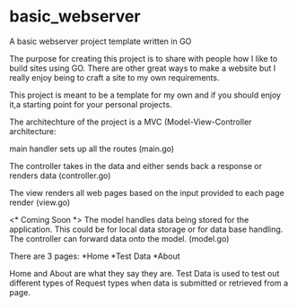 # basic_webserver
A basic webserver project template written in GO

The purpose for creating this project is to share with people how I like to build sites using GO. There are other great ways to make a website but I really enjoy being to craft a site to my own requirements. 

This project is meant to be a template for my own and if you should enjoy it,a starting point for your personal projects.

The architechture of the project is a MVC (Model-View-Controller architecture:

main handler sets up all the routes (main.go)

The controller takes in the data and either sends back a response or renders data (controller.go)

The view renders all web pages based on the input provided to each page render (view.go)

<* Coming Soon *> The model handles data being stored for the application. This could be for local data storage or for data base handling. The controller can forward data onto the model. (model.go)

There are 3 pages:
*Home
*Test Data
*About

Home and About are what they say they are.
Test Data is used to test out different types of Request types when data is submitted or retrieved 
from a page.

